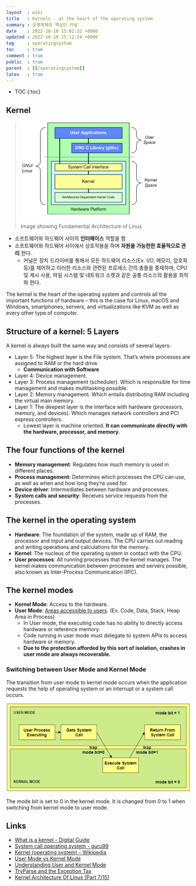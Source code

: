 ```yaml
---
layout  : wiki
title   : Kernels - at the heart of the operating system
summary : 운영체제의 핵심인 커널
date    : 2022-10-10 15:02:32 +0900
updated : 2022-10-10 15:12:24 +0900
tag     : operatingsystem
toc     : true
comment : true
public  : true
parent  : [[/operatingsystem]]
latex   : true
---
```

* TOC
{:toc}

## Kernel

> ![](/resource/wiki/os-kernel/kernel-architecture.png)
> 
> Image showing Fundamental Architecture of Linux

- 소프트웨어와 하드웨어 사이의 __인터페이스__ 역할을 함
- 소프트웨어와 하드웨어 사이에서 상호작용을 하며 __자원을 가능한한 효율적으로 관리__ 한다.
  - 커널은 장치 드라이버를 통해서 모든 하드웨어 리소스(Ex. I/O, 메모리, 암호화 등)를 제어하고 이러한 리소스와 관련된 프로세스 간의 충돌을 중재하며, CPU 및 캐시 사용, 파일 시스템 및 네트워크 소켓과 같은 공통 리소스의 활용을 최적화 한다.

The kernel is the heart of the operating system and controls all the important functions of hardware – this is the case for Linux, macOS and Windows, smartphones, servers, and virtualizations like KVM as well as every other type of computer.

## Structure of a kernel: 5 Layers

A kernel is always built the same way and consists of several layers:

- Layer 5: The highest layer is the File system. That’s where processes are assigned to RAM or the hard drive.
  - __Communication with Software__
- Layer 4: Device management.
- Layer 3: Process management (scheduler). Which is responsible for time management and makes multitasking possible.
- Layer 2: Memory management. Which entails distributing RAM including the virtual main memory.
- Layer 1: The deepest layer is the interface with hardware (processors, memory, and devices). Which manages network controllers and PCI express controllers.
  - Lowest layer is machine oriented. __It can communicate directly with the hardware, processor, and memory.__

## The four functions of the kernel

- __Memory management__: Regulates how much memory is used in different places.
- __Process management__: Determines which processes the CPU can use, as well as when and how long they’re used for.
- __Device driver__: Intermediates between hardware and processes.
- __System calls and security__: Receives service requests from the processes.

## The kernel in the operating system

- __Hardware__: The foundation of the system, made up of RAM, the processor and input and output devices. The CPU carries out reading and writing operations and calculations for the memory.
- __Kernel__: The nucleus of the operating system in contact with the CPU.
- __User processes__: All running processes that the kernel manages. The kernel makes communication between processes and servers possible, also known as Inter-Process Communication (IPC).

## The kernel modes

- __Kernel Mode__: Access to the hardware. 
- __User Mode__: [Areas accessible to users](https://github.com/NKLCWDT/cs/blob/main/Operating%20System/Stack_Heap.md#%EC%9C%A0%EC%A0%80-%EC%98%81%EC%97%AD). (Ex. Code, Data, Stack, Heap Area in Process)
  - In User mode, the executing code has no ability to directly access hardware or reference memory.
  - Code running in user mode must delegate to system APIs to access hardware or memory.
  - __Due to the protection afforded by this sort of isolation, crashes in user mode are always recoverable.__

### Switching between User Mode and Kernel Mode

The transition from user mode to kernel mode occurs when the application requests the help of operating system or an interrupt or a system call occurs.

![](/resource/wiki/os-kernel/switching.png)

The mode bit is set to 0 in the kernel mode. It is changed from 0 to 1 when switching from kernel mode to user mode.

## Links

- [What is a kernel - Digital Guide](https://www.ionos.com/digitalguide/server/know-how/what-is-a-kernel/)
- [System call operating system - guru99](https://www.guru99.com/system-call-operating-system.html)
- [Kernel (operating system) - Wikipedia](https://en.wikipedia.org/wiki/Kernel_(operating_system))
- [User Mode vs Kernel Mode](https://www.tutorialspoint.com/User-Mode-vs-Kernel-Mode#:~:text=The%20transition%20from%20user%20mode%20to%20kernel%20mode,when%20switching%20from%20user%20mode%20to%20kernel%20mode.)
- [Understanding User and Kernel Mode](https://blog.codinghorror.com/understanding-user-and-kernel-mode/)
- [TryParse and the Exception Tax](https://blog.codinghorror.com/tryparse-and-the-exception-tax/)
- [Kernel Architecture Of Linux (Part 7/15)](https://www.engineersgarage.com/kernel-architecture-of-linux-part-7-15/)